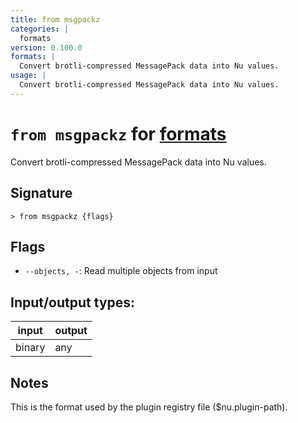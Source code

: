 ```yaml
---
title: from msgpackz
categories: |
  formats
version: 0.100.0
formats: |
  Convert brotli-compressed MessagePack data into Nu values.
usage: |
  Convert brotli-compressed MessagePack data into Nu values.
---
```

<!-- This file is automatically generated. Please edit the command in https://github.com/nushell/nushell instead. -->

# `from msgpackz` for [formats](/commands/categories/formats.md)

<div class='command-title'>Convert brotli-compressed MessagePack data into Nu values.</div>

## Signature

```> from msgpackz {flags} ```

## Flags

 -  `--objects, -`: Read multiple objects from input


## Input/output types:

| input  | output |
| ------ | ------ |
| binary | any    |

## Notes
This is the format used by the plugin registry file ($nu.plugin-path).